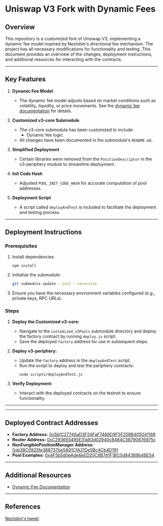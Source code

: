 # Uniswap V3 Fork with Dynamic Fees

## Overview

This repository is a customized fork of Uniswap V3, implementing a dynamic fee model inspired by Nezlobin's directional fee mechanism. The project has all necessary modifications for functionality and testing. This document provides an overview of the changes, deployment instructions, and additional resources for interacting with the contracts.

---

## Key Features

1. **Dynamic Fee Model**
   - The dynamic fee model adjusts based on market conditions such as volatility, liquidity, or price movements. See the [dynamic fee documentation](https://github.com/nobita851/customized_uniswapV3/blob/main/README.md) for details.

2. **Customized v3-core Submodule**
   - The v3-core submodule has been customized to include:
     - Dynamic fee logic.
   - All changes have been documented in the submodule's `README.md`.

3. **Simplified Deployment**
   - Certain libraries were removed from the `PositionDescriptor` in the v3-periphery module to streamline deployment.

4. **Init Code Hash**
    - Adjusted `POOL_INIT_CODE_HASH` for accurate computation of pool addresses.

5. **Deployment Script**
   - A script called `deployAndTest` is included to facilitate the deployment and testing process.

---

## Deployment Instructions

### Prerequisites

1. Install dependencies:
   ```bash
   npm install
   ```

2. Initialize the submodule:
   ```bash
   git submodule update --init --recursive
   ```

3. Ensure you have the necessary environment variables configured (e.g., private keys, RPC URLs).

### Steps

1. **Deploy the Customized v3-core:**
   - Navigate to the `customized_v3Pools` submodule directory and deploy the factory contract by running `deploy.js` script.
   - Save the deployed `factory` address for use in subsequent steps.

2. **Deploy v3-periphery:**
   - Update the `factory` address in the `deployAndTest` script.
   - Run the script to deploy and test the periphery contracts:
     ```bash
     node scripts/deployAndTest.js
     ```

3. **Verify Deployment:**
   - Interact with the deployed contracts on the testnet to ensure functionality.

---

---

## Deployed Contract Addresses

- **Factory Address:** [0x5bfC27746aD3F24FaF7489D9F5F258B405041168](https://sepolia.arbiscan.io/address/0x5bfC27746aD3F24FaF7489D9F5F258B405041168)
- **Router Address:** [0xC293693495E31a83d02940c8484C58790876975c](https://sepolia.arbiscan.io/address/0xc293693495e31a83d02940c8484c58790876975c)
- **NonFungiblePositionManager Address:** [0xb38C0925fe388737be5A91CfA31De5Bc4Cb4D191](https://sepolia.arbiscan.io/address/0xb38C0925fe388737be5A91CfA31De5Bc4Cb4D191)
- **Pool Examples:** [0x4F5b5d0eAde6eED20C8B741F1BC0d843B9b4BE54](https://sepolia.arbiscan.io/address/0x4F5b5d0eAde6eED20C8B741F1BC0d843B9b4BE54)  

---

## Additional Resources

- [Dynamic Fee Documentation](./customized_v3Pools/README.md)

---

## References

[Nezlobin's tweet](https://x.com/0x94305/status/1674857993740111872).
